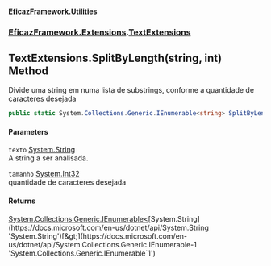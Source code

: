 #### [EficazFramework.Utilities](EficazFramework_Utilities.md 'EficazFramework.Utilities')
### [EficazFramework.Extensions](EficazFramework_Utilities.md#EficazFramework_Extensions 'EficazFramework.Extensions').[TextExtensions](TextExtensions.md 'EficazFramework.Extensions.TextExtensions')
## TextExtensions.SplitByLength(string, int) Method
Divide uma string em numa lista de substrings, conforme a quantidade de caracteres desejada  
```csharp
public static System.Collections.Generic.IEnumerable<string> SplitByLength(this string texto, int tamanho);
```
#### Parameters
<a name='EficazFramework_Extensions_TextExtensions_SplitByLength(string_int)_texto'></a>
`texto` [System.String](https://docs.microsoft.com/en-us/dotnet/api/System.String 'System.String')  
A string a ser analisada.
  
<a name='EficazFramework_Extensions_TextExtensions_SplitByLength(string_int)_tamanho'></a>
`tamanho` [System.Int32](https://docs.microsoft.com/en-us/dotnet/api/System.Int32 'System.Int32')  
quantidade de caracteres desejada
  
#### Returns
[System.Collections.Generic.IEnumerable&lt;](https://docs.microsoft.com/en-us/dotnet/api/System.Collections.Generic.IEnumerable-1 'System.Collections.Generic.IEnumerable`1')[System.String](https://docs.microsoft.com/en-us/dotnet/api/System.String 'System.String')[&gt;](https://docs.microsoft.com/en-us/dotnet/api/System.Collections.Generic.IEnumerable-1 'System.Collections.Generic.IEnumerable`1')  

